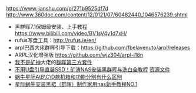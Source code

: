 https://www.jianshu.com/p/271b9525df7d
http://www.360doc.com/content/12/0121/07/60482440_1046576239.shtml


- 黑群晖7.1保姆级安装、上手教程 https://www.bilibili.com/video/BV1sV4y1d7xH/
- rufus写盘工具：http://rufus.ie/en/
- arpl巴西大佬群晖引导下载：https://github.com/fbelavenuto/arpl/releases
- ARPL汉化增强版 https://github.com/wjz304/arpl-i18n
- [我不是矿神](https://imnks.com/)大佬的[群晖第三方套件](https://spk7.imnks.com/)
- [不用U盘引导直装SSD！矿渣NAS安装黑群晖与洗白全教程](https://www.hao4k.cn/thread-33505-1-1.html) [资源文件](https://pan.baidu.com/s/1pnkoQBXrf9tz6f0UQe0bqQ?pwd=d3ka)
- [蜗牛星际A\B\C\D款机箱和功能分别有什么区别](https://www.hao4k.cn/thread-34416-1-1.html)
- [星际蜗牛安装黑裙（群晖）制作家用nas新手教程NO.1](https://www.hao4k.cn/thread-33582-1-1.html)
